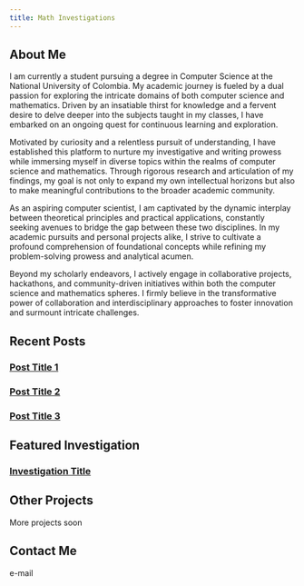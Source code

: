 ```yaml
---
title: Math Investigations
---
```

## About Me

I am currently a student pursuing a degree in Computer Science at the National University of Colombia. My academic journey is fueled by a dual passion for exploring the intricate domains of both computer science and mathematics. Driven by an insatiable thirst for knowledge and a fervent desire to delve deeper into the subjects taught in my classes, I have embarked on an ongoing quest for continuous learning and exploration.

Motivated by curiosity and a relentless pursuit of understanding, I have established this platform to nurture my investigative and writing prowess while immersing myself in diverse topics within the realms of computer science and mathematics. Through rigorous research and articulation of my findings, my goal is not only to expand my own intellectual horizons but also to make meaningful contributions to the broader academic community.

As an aspiring computer scientist, I am captivated by the dynamic interplay between theoretical principles and practical applications, constantly seeking avenues to bridge the gap between these two disciplines. In my academic pursuits and personal projects alike, I strive to cultivate a profound comprehension of foundational concepts while refining my problem-solving prowess and analytical acumen.

Beyond my scholarly endeavors, I actively engage in collaborative projects, hackathons, and community-driven initiatives within both the computer science and mathematics spheres. I firmly believe in the transformative power of collaboration and interdisciplinary approaches to foster innovation and surmount intricate challenges.


## Recent Posts

### [Post Title 1](link_to_post_1)

### [Post Title 2](link_to_post_2)

### [Post Title 3](link_to_post_3)



## Featured Investigation

### [Investigation Title](link_to_investigation)



## Other Projects

More projects soon



## Contact Me

e-mail

